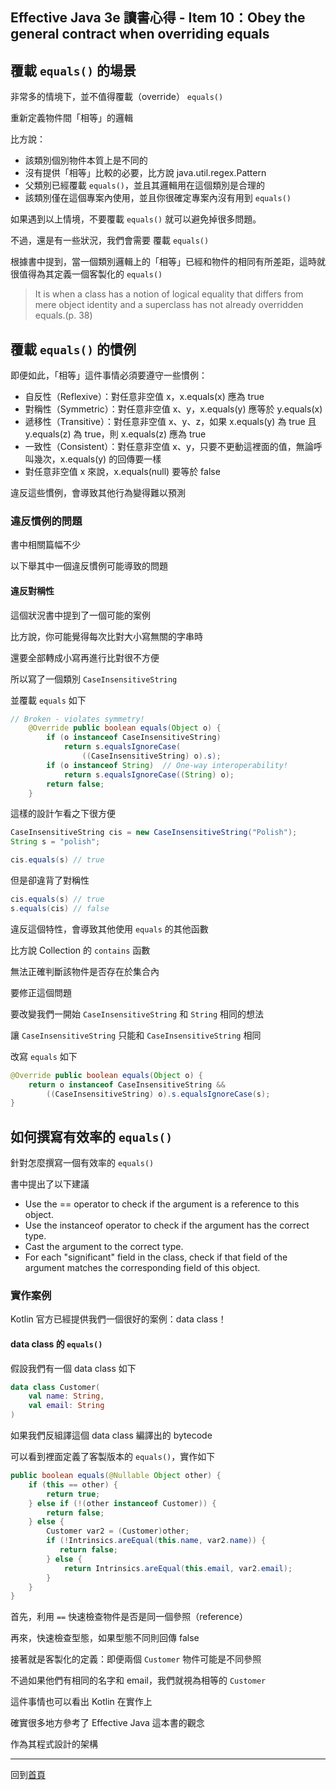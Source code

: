 ## Effective Java 3e 讀書心得 - Item 10：Obey the general contract when overriding equals

## 覆載 `equals()` 的場景

非常多的情境下，並不值得覆載（override） `equals()`

重新定義物件間「相等」的邏輯

比方說：

- 該類別個別物件本質上是不同的
- 沒有提供「相等」比較的必要，比方說 java.util.regex.Pattern
- 父類別已經覆載 `equals()`，並且其邏輯用在這個類別是合理的
- 該類別僅在這個專案內使用，並且你很確定專案內沒有用到 `equals()`

如果遇到以上情境，不要覆載 `equals()` 就可以避免掉很多問題。

不過，還是有一些狀況，我們會需要 覆載 `equals()`

根據書中提到，當一個類別邏輯上的「相等」已經和物件的相同有所差距，這時就很值得為其定義一個客製化的 `equals()`

>It is when a class has a notion of logical equality that differs from mere object identity and a superclass has not already overridden equals.(p. 38)

## 覆載 `equals()` 的慣例

即便如此，「相等」這件事情必須要遵守一些慣例：

- 自反性（Reflexive）：對任意非空值 x，x.equals(x) 應為 true
- 對稱性（Symmetric）：對任意非空值 x、y，x.equals(y) 應等於 y.equals(x)
- 遞移性（Transitive）：對任意非空值 x、y、z，如果 x.equals(y) 為 true 且 y.equals(z) 為 true，則 x.equals(z) 應為 true
- 一致性（Consistent）：對任意非空值 x、y，只要不更動這裡面的值，無論呼叫幾次，x.equals(y) 的回傳要一樣
- 對任意非空值 x 來說，x.equals(null) 要等於 false

違反這些慣例，會導致其他行為變得難以預測

### 違反慣例的問題

書中相關篇幅不少

以下舉其中一個違反慣例可能導致的問題

#### 違反對稱性

這個狀況書中提到了一個可能的案例

比方說，你可能覺得每次比對大小寫無關的字串時

還要全部轉成小寫再進行比對很不方便

所以寫了一個類別 `CaseInsensitiveString`

並覆載 `equals` 如下

```java
// Broken - violates symmetry!
    @Override public boolean equals(Object o) {
        if (o instanceof CaseInsensitiveString)
            return s.equalsIgnoreCase(
                ((CaseInsensitiveString) o).s);
        if (o instanceof String)  // One-way interoperability!
            return s.equalsIgnoreCase((String) o);
        return false;
    }
```

這樣的設計乍看之下很方便

```java
CaseInsensitiveString cis = new CaseInsensitiveString("Polish");
String s = "polish";

cis.equals(s) // true
```

但是卻違背了對稱性

```java
cis.equals(s) // true
s.equals(cis) // false
```

違反這個特性，會導致其他使用 `equals` 的其他函數

比方說 Collection 的 `contains` 函數

無法正確判斷該物件是否存在於集合內

要修正這個問題

要改變我們一開始 `CaseInsensitiveString` 和 `String` 相同的想法

讓 `CaseInsensitiveString` 只能和 `CaseInsensitiveString` 相同

改寫 `equals` 如下

```java
@Override public boolean equals(Object o) {
    return o instanceof CaseInsensitiveString &&
        ((CaseInsensitiveString) o).s.equalsIgnoreCase(s);
}
```

## 如何撰寫有效率的 `equals()`

針對怎麼撰寫一個有效率的 `equals()`

書中提出了以下建議

- Use the == operator to check if the argument is a reference to this object.
- Use the instanceof operator to check if the argument has the correct type.
- Cast the argument to the correct type.
- For each "significant" field in the class, check if that field of the argument matches the corresponding field of this object.


### 實作案例

Kotlin 官方已經提供我們一個很好的案例：data class！

#### data class 的 `equals()`

假設我們有一個 data class 如下

```kotlin
data class Customer(
    val name: String,
    val email: String
)
```

如果我們反組譯這個 data class 編譯出的 bytecode

可以看到裡面定義了客製版本的 `equals()`，實作如下

```java
public boolean equals(@Nullable Object other) {
    if (this == other) {
        return true;
    } else if (!(other instanceof Customer)) {
        return false;
    } else {
        Customer var2 = (Customer)other;
        if (!Intrinsics.areEqual(this.name, var2.name)) {
           return false;
        } else {
            return Intrinsics.areEqual(this.email, var2.email);
        }
    }
}
```

首先，利用 `==` 快速檢查物件是否是同一個參照（reference）

再來，快速檢查型態，如果型態不同則回傳 false

接著就是客製化的定義：即便兩個 `Customer` 物件可能是不同參照

不過如果他們有相同的名字和 email，我們就視為相等的 `Customer`

這件事情也可以看出 Kotlin 在實作上

確實很多地方參考了 Effective Java 這本書的觀念

作為其程式設計的架構

----

回到[首頁](index.md)

